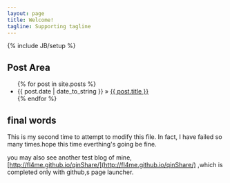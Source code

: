```yaml
---
layout: page
title: Welcome!
tagline: Supporting tagline
---
```

{% include JB/setup %}
## Post Area

<ul class="posts">
  {% for post in site.posts %}
    <li><span>{{ post.date | date_to_string }}</span> &raquo; <a href="{{ BASE_PATH }}{{ post.url }}">{{ post.title }}</a></li>
  {% endfor %}
</ul>

##  final words

This is my second time to attempt to modify this file. In fact, I have failed so many times.hope this time everthing's going be fine.

you may also see another test blog of mine, [http://fl4me.github.io/qinShare/](http://fl4me.github.io/qinShare/) ,which is completed only with github,s page launcher.



